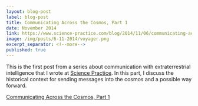 ```yaml
---
layout: blog-post
label: blog-post
title: Communicating Across the Cosmos, Part 1
date: November 2014
link: https://www.science-practice.com/blog/2014/11/06/communicating-across-the-cosmos/
image: /img/posts/6-11-2014/voyager.png
excerpt_separator: <!--more-->
published: true
---
```


This is the first post from a series about communication with extraterrestrial intelligence that I wrote at [Science Practice](https://www.science-practice.com/). In this part, I discuss the historical context for sending messages into the cosmos and a possible way forward.

<!--more-->

[Communicating Across the Cosmos, Part 1](https://www.science-practice.com/blog/2014/11/06/communicating-across-the-cosmos/)
